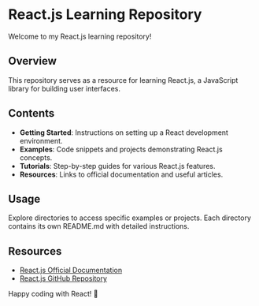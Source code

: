 # React.js Learning Repository

Welcome to my React.js learning repository!

## Overview

This repository serves as a resource for learning React.js, a JavaScript library for building user interfaces.

## Contents

- **Getting Started**: Instructions on setting up a React development environment.
- **Examples**: Code snippets and projects demonstrating React.js concepts.
- **Tutorials**: Step-by-step guides for various React.js features.
- **Resources**: Links to official documentation and useful articles.

## Usage

Explore directories to access specific examples or projects. Each directory contains its own README.md with detailed instructions.

## Resources

- [React.js Official Documentation](https://reactjs.org/)
- [React.js GitHub Repository](https://github.com/facebook/react)

Happy coding with React! 🚀
